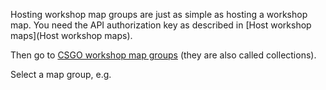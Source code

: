 Hosting workshop map groups are just as simple as hosting a workshop map. You need the API authorization key as described in [Host workshop maps](Host workshop maps). 

Then go to [CSGO workshop map groups](https://steamcommunity.com/workshop/browse/?section=collections&appid=730) (they are also called collections).

Select a map group, e.g. 
